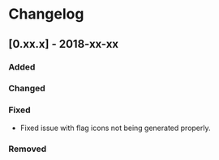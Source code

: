 # Changelog

## [0.xx.x] - 2018-xx-xx

### Added

### Changed

### Fixed

- Fixed issue with flag icons not being generated properly.

### Removed
